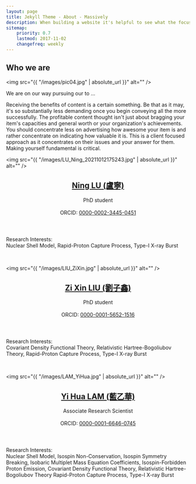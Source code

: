 ```yaml
---
layout: page
title: Jekyll Theme - About - Massively
description: When building a website it's helpful to see what the focus of your site is. This page is an example of how to show a website's focus.
sitemap:
    priority: 0.7
    lastmod: 2017-11-02
    changefreq: weekly
---
```

## Who we are

<span class="image left"><img src="{{ "/images/pic04.jpg" | absolute_url }}" alt="" /></span>

We are on our way pursuing our to ...

Receiving the benefits of content is a certain something. Be that as it may, it's so substantially less demanding once you begin conveying all the more successfully. The profitable content thought isn't just about bragging your item's capacities and general worth or your organization's achievements. You should concentrate less on advertising how awesome your item is and rather concentrate on indicating how valuable it is. This is a client focused approach as it concentrates on their issues and your answer for them. Making yourself fundamental is critical.



<span class="image left"><img src="{{ "/images/LU_Ning_20211012175243.jpg" | absolute_url }}" alt="" /></span>
<!--- <a href="https://lamyihua.github.io/about/luning/" class="image left"><img src="/images/LU_Ning_20211012175243.jpg" alt="" /></a> -->       
<header>
<!--- <h2><a href="https://lamyihua.github.io/about/luning/"> Ning LU (盧寧)</a></h2> -->
<h2><a href="https://lamyihua.github.io/about/luning/"> Ning LU (盧寧)</a></h2>
<p>
PhD student
<br>
<!--- Email: -->
<br>
<!--- Vita: -->
ORCID: <a href="http://orcid.org/0000-0002-3445-0451"> 0000-0002-3445-0451</a>
</p>
</header>
<p>Research Interests:
<br>
Nuclear Shell Model, Rapid-Proton Capture Process, Type-I X-ray Burst
</p>
<br style="clear:both" />


<span class="image right"><img src="{{ "/images/LIU_ZiXin.jpg" | absolute_url }}" alt="" /></span>
<!--- <a href="https://lamyihua.github.io/about/liuzixin/" class="image left"><img src="/images/LIU_ZiXin.jpg" alt="" /></a> -->       
<header>
<!--- <h2><a href="https://lamyihua.github.io/about/liuzixin/"> Zi Xin LIU (劉子鑫)</a></h2> -->
<h2><a href="https://lamyihua.github.io/about/liuzixin/"> Zi Xin LIU (劉子鑫)</a></h2>
<p>
PhD student
<br>
<!--- Email: -->
<br>
<!--- Vita: -->
ORCID: <a href="http://orcid.org/0000-0001-5652-1516"> 0000-0001-5652-1516</a>
</p>
</header>
<p>Research Interests:
<br>
Covariant Density Functional Theory, Relativistic Hartree-Bogoliubov Theory, Rapid-Proton Capture Process, Type-I X-ray Burst
</p>
<br style="clear:both" />


<span class="image left"><img src="{{ "/images/LAM_YiHua.jpg" | absolute_url }}" alt="" /></span>
<!--- <a href="https://lamyihua.github.io/about/lamyihua/" class="image left"><img src="/images/LAM_YiHua.jpg" alt="" /></a> -->       
<header>
<!--- <h2><a href="https://lamyihua.github.io/about/lamyihua/"> Yi Hua LAM (藍乙華)</a></h2> -->
<h2><a href="https://lamyihua.github.io/about/lamyihua/"> Yi Hua LAM (藍乙華)</a></h2>
<p>
Associate Research Scientist
<br>
<!--- Email: -->
<br>
<!--- Vita: -->
ORCID: <a href="http://orcid.org/0000-0001-6646-0745"> 0000-0001-6646-0745</a>
</p>
</header>
<p>Research Interests:
<br>
<!--- <h4> Nuclear Physics </h4> -->
Nuclear Shell Model, Isospin Non-Conservation, Isospin Symmetry Breaking, Isobaric Multiplet Mass Equation Coefficients, Isospin-Forbidden Proton Emission, Covariant Density Functional Theory, Relativistic Hartree-Bogoliubov Theory
<!--- <h4> Nuclear Astrophysics </h4> -->
Rapid-Proton Capture Process, Type-I X-ray Burst
</p>
<br style="clear:both" />